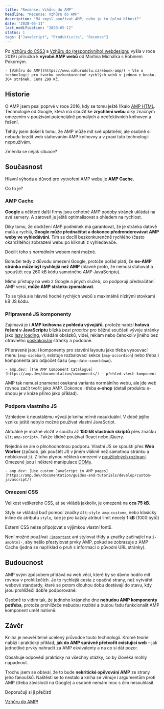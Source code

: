 ```yaml
---
title: "Recense: Vzhůru do AMP"
headline: "Recense: Vzhůru do AMP"
description: "Má smysl používat AMP, nebo je to úplná blbost?"
date: "2020-05-11"
last_modification: "2020-05-12"
status: 1
tags: ["JavaScript", "Produktivita", "Recense"]
---
```


Po [Vzhůru do CSS3](/vzhuru-do-css3) a [Vzhůru do (responzivního) webdesignu](/vzhuru-do-responzivniho) vyšla v roce 2019 i příručka k **výrobě AMP webů** od Martina Michálka s Robinem Pokorným.

    - [Vzhůru do AMP](https://www.vzhurudolu.cz/ebook-amp/) – Vše o technologii pro tvorbu bezkonkurenčně rychlých webů v jednom e-booku. 304 stránek. Cena 299 Kč.

## Historie

O AMP jsem psal poprvé v roce 2016, kdy se tomu ještě říkalo [AMP HTML](/amp-html). Technologie od Google, která má sloužit ke **zrychlení webu** díky značným omezením v používání potenciálně pomalých a neefektivních knihoven a řešení.

Tehdy jsem došel k tomu, že AMP může mít své uplatnění, ale osobně si nebudu brzdit web stahováním AMP knihovny a v praxi tuto technologii nepoužívám.

Změnila se nějak situace?

## Současnost

Hlavní výhoda a důvod pro vytvoření AMP webu je **AMP Cache**.

Co to je?

### AMP Cache

**Google** a některé další firmy jsou ochotné AMP podoby stránek ukládat na své servery. A zároveň je ještě optimalisovat s ohledem na rychlost.

Díky tomu, že dodržení AMP podmínek má garantovat, že je stránka datově malá a rychlá, **Google může přednačítat a dokonce předrenderovávat AMP weby ve vyhledávání**. Tím se docílí bezkonkurenčně rychlého (často okamžitého) zobrazení webu po kliknutí z vyhledávače.

Docílit toho s *normálním* webem není možné.

Bohužel tedy z důvodu omezení Google, protože pořád platí, že **ne-AMP stránka může být rychlejší než AMP** (hlavně proto, že nemusí stahovat a spouštět cca 260 kB kódu samotného AMP JavaScriptu).

Mimo přístupy na web z Google a jiných služeb, co podporují přednačítání AMP versí, **může AMP stránku zpomalovat**.

To se týká ale hlavně hodně rychlých webů s maximálně nízkými stovkami kB JS kódu.

### Připravené JS komponenty

Zajímavá je i **AMP knihovna z pohledu vývojářů**, protože nabízí **hotová řešení v JavaScriptu** blízká *best practice* pro běžné součásti vývoje stránky jako [lazy loading](/lazy-loading), vkládání obrázků, videí, reklam nebo čehokoliv jiného bez otravného [poskakování](/poskakovani) stránky a podobně.

Připravené jsou i komponenty pro stavění layoutu jako třeba vysouvací menu (`amp-sidebar`), existuje rozbalovací sekce (`amp-accordion`) nebo třeba i komponenta pro odpočet času (`amp-date-countdown`).

    - amp.dev: [The AMP Component Catalogue](https://amp.dev/documentation/components/) – přehled všech komponent

AMP tak nemusí znamenat osekaná varianta normálního webu, ale jde web rovnou začít tvořit jako AMP. Dokonce i třeba **e-shop** (detail produktu e-shopu je v knize přímo jako příklad).

### Podpora vlastního JS

Vzhledem k neustálému vývoji je kniha mírně neauktuální. V době jejího vzniku ještě nebylo možné používat vlastní JavaScript.

Aktuálně je možné vložit v součtu až **150 kB vlastních skriptů** přes značku `&lt;amp-script>`. Takže klidně používat React nebo jQuery.

Nejedná se ale o plnohodnotnou podporu. Vlastní JS se spouští přes **Web Worker** (způsob, jak pouštět JS v jiném vlákně než samotnou stránku a neblokovat ji). Z toho plynou některá omezení v [použitelných rozhraní](https://github.com/ampproject/worker-dom/blob/master/web_compat_table.md). Omezené jsou i některé manipulace [DOMu](/dom).

    - amp.dev: [Use custom JavaScript in AMP pages](https://amp.dev/documentation/guides-and-tutorials/develop/custom-javascript/)

### Omezení CSS

Velikost veškerého CSS, ať se vkládá jakkoliv, je omezená na **cca 75 kB**.

Styly se vkládají buď pomocí značky `&lt;style amp-custom>`, nebo klasicky inline do atributu `style`, kde je pro každý atribut limit necelý **1 kB** (1000 bytů)

Externí CSS nelze připojovat s výjimkou vlastní fontů.

Není možné používat [`!important`](/important) ani stylovat třídy a značky začínající na `i-amphtml-`, aby nešlo přestylovat prvky AMP, pokud se zobrazuje z AMP Cache (jedná se například o pruh s informací o původní URL stránky).

## Budoucnost

AMP svým způsobem přidává na web věci, které by se dávno hodilo mít rovnou v prohlížečích. Je to rychlejší cesta z opačné strany, než vytvářet webové standardy, které se potom dlouhou dobu dostávají do stavu, kdy jsou prohlížeči dobře podporované.

Osobně to vidím tak, že jednoho krásného dne **nebudou AMP komponenty potřeba**, protože prohlížeče nebudou *rozbité* a budou řadu funkcionalit AMP komponent umět nativně.

## Závěr

Kniha  je neuvěřitelně ucelený průvodce touto technologií. Kromě teorie nabízí i praktický příklad, **jak do AMP správně přetvořit existující web** – jak jednotlivé prvky nahradit za AMP ekvivalenty a na co si dát pozor.

Obsahuje odpovědi prakticky na všechny otázky, co by člověka mohly napadnout.

Trochu jsem se obával, že to bude **nekritické opěvování AMP** ze strany jeho  fanoušků. Naštěstí se to nestalo a kniha se věnuje i argumentům proti AMP (třeba závislosti na Google) a osobně nemám moc s čím nesouhlasit.

Doporučuji si ji přečíst!

[Vzhůru do AMP](https://www.vzhurudolu.cz/ebook-amp/)!